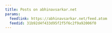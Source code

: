 ```yaml
---
title: Posts on abhinavsarkar.net
params:
  feedlink: https://abhinavsarkar.net/feed.atom
  feedid: 31b92d4f433d95f2f5f6c2f9a92006f0
---
```

